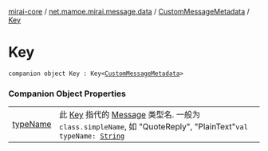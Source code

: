 [mirai-core](../../../index.md) / [net.mamoe.mirai.message.data](../../index.md) / [CustomMessageMetadata](../index.md) / [Key](./index.md)

# Key

`companion object Key : Key<`[`CustomMessageMetadata`](../index.md)`>`

### Companion Object Properties
|||
|:----------------------------------------------------------------------------------------|:---------------------------------------------------------------------------------------------------------------------------------------------------------------------------------------------------------|
| [typeName](type-name.md) | 此 [Key](../../-message/-key/index.md) 指代的 [Message](../../-message/index.md) 类型名. 一般为 `class.simpleName`, 如 "QuoteReply", "PlainText"`val typeName: `[`String`](https://kotlinlang.org/api/latest/jvm/stdlib/kotlin/-string/index.html) |

